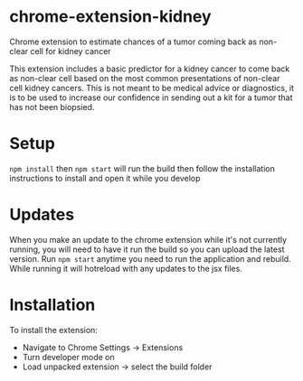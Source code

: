 # chrome-extension-kidney
Chrome extension to estimate chances of a tumor coming back as non-clear cell for kidney cancer


This extension includes a basic predictor for a kidney cancer to come back as non-clear cell  based on the most common presentations of non-clear cell kidney cancers. This is not meant to be medical advice or diagnostics, it is to be used to increase our confidence in sending out a kit for a tumor that has not been biopsied. 

# Setup
`npm install` then `npm start` will run the build then follow the installation instructions to install and open it while you develop

# Updates
When you make an update to the chrome extension while it's not currently running, you will need to have it run the build so you can upload the latest version. Run `npm start` anytime you need to run the application and rebuild. While running it will hotreload with any updates to the jsx files. 

# Installation
To install the extension:
- Navigate to Chrome Settings -> Extensions
- Turn developer mode on
- Load unpacked extension -> select the build folder
